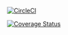 [![CircleCI](https://circleci.com/gh/CiaranOtter/SCRUM_OF_THE_EARTH/tree/main.svg?style=svg)](https://circleci.com/gh/CiaranOtter/SCRUM_OF_THE_EARTH/tree/main)

[![Coverage Status](https://coveralls.io/repos/github/CiaranOtter/SCRUM_OF_THE_EARTH/badge.svg?branch=main)](https://coveralls.io/github/CiaranOtter/SCRUM_OF_THE_EARTH?branch=main)
